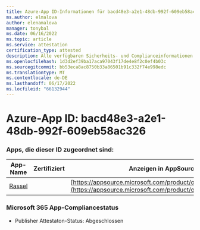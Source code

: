 ```yaml
---
title: Azure-App ID-Informationen für bacd48e3-a2e1-48db-992f-609eb58ac326
ms.author: elmalova
author: elenamalova
manager: tonybal
ms.date: 06/16/2022
ms.topic: article
ms.service: attestation
certification_type: attested
description: Alle verfügbaren Sicherheits- und Complianceinformationen für bacd48e3-a2e1-48db-992f-609eb58ac326.
ms.openlocfilehash: 1d3d2ef39ba17aca97043f17de4e8f2c0ef4b03c
ms.sourcegitcommit: bb53eca8ac8750b33a86501b91c332f74e998edc
ms.translationtype: MT
ms.contentlocale: de-DE
ms.lasthandoff: 06/17/2022
ms.locfileid: "66132944"
---
```

# <a name="azure-app-id-bacd48e3-a2e1-48db-992f-609eb58ac326"></a>Azure-App ID: bacd48e3-a2e1-48db-992f-609eb58ac326


### <a name="apps-associated-with-this-id"></a>Apps, die dieser ID zugeordnet sind:
| **App-Name** | **Zertifiziert** | **Anzeigen in AppSource** |
|--------------|---------------|-----------------------|
| [Rassel](../forward/WA200004030.md) |  | [https://appsource.microsoft.com/product/office/WA200004030](https://appsource.microsoft.com/product/office/WA200004030) |

### <a name="microsoft-365-app-compliance-status"></a>Microsoft 365 App-Compliancestatus
- Publisher Attestaton-Status: Abgeschlossen
